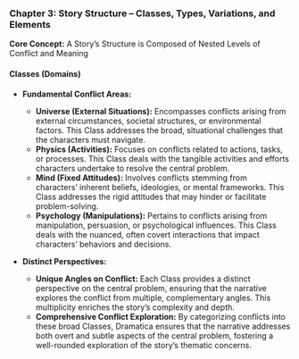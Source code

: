 ### **Chapter 3: Story Structure – Classes, Types, Variations, and Elements**

**Core Concept:** A Story’s Structure is Composed of Nested Levels of Conflict and Meaning

#### **Classes (Domains)**

- **Fundamental Conflict Areas:**

  - **Universe (External Situations):** Encompasses conflicts arising from external circumstances, societal structures, or environmental factors. This Class addresses the broad, situational challenges that the characters must navigate.
  - **Physics (Activities):** Focuses on conflicts related to actions, tasks, or processes. This Class deals with the tangible activities and efforts characters undertake to resolve the central problem.
  - **Mind (Fixed Attitudes):** Involves conflicts stemming from characters’ inherent beliefs, ideologies, or mental frameworks. This Class addresses the rigid attitudes that may hinder or facilitate problem-solving.
  - **Psychology (Manipulations):** Pertains to conflicts arising from manipulation, persuasion, or psychological influences. This Class deals with the nuanced, often covert interactions that impact characters’ behaviors and decisions.

- **Distinct Perspectives:**
  - **Unique Angles on Conflict:** Each Class provides a distinct perspective on the central problem, ensuring that the narrative explores the conflict from multiple, complementary angles. This multiplicity enriches the story’s complexity and depth.
  - **Comprehensive Conflict Exploration:** By categorizing conflicts into these broad Classes, Dramatica ensures that the narrative addresses both overt and subtle aspects of the central problem, fostering a well-rounded exploration of the story’s thematic concerns.
